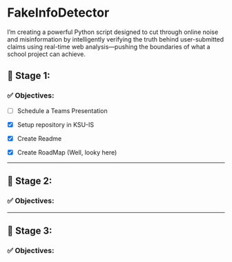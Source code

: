 # FakeInfoDetector
I’m creating a powerful Python script designed to cut through online noise and misinformation by intelligently verifying the truth behind user-submitted claims using real-time web analysis—pushing the boundaries of what a school project can achieve.

## 🚀 Stage 1:
### ✅ Objectives:
- [ ] Schedule a Teams Presentation
- [X] Setup repository in KSU-IS
- [X] Create Readme
- [X] Create RoadMap (Well, looky here)


---

## 🧱 Stage 2:
### ✅ Objectives:

---

## 🚢 Stage 3:
### ✅ Objectives:

